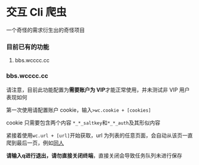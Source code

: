 # 交互 Cli 爬虫

一个奇怪的需求衍生出的奇怪项目

### 目前已有的功能

1. bbs.wcccc.cc

### bbs.wcccc.cc

请注意，目前此功能配置为**需要账户为 VIP**才能正常使用，并未测试非 VIP 用户表现如何

第一次使用请配置账户 cookie，输入`>wc.cookie + [cookies]`

cookie 只需要包含两个内容 `*_*_saltkey`和`*_*_auth`及其形似内容

紧接着使用`wc.url + [url]`开始获取，url 为列表的任意页面，会自动从该页一直爬到最后一页，例如[同人](https://bbs.wcccc.cc/forum.php?mod=forumdisplay&fid=56&filter=typeid&typeid=70)

**请输入q进行退出，请勿直接关闭终端**，直接关闭会导致任务队列未进行保存